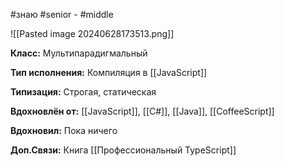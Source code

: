 #знаю
#senior - #middle

![[Pasted image 20240628173513.png]]

**Класс:**
Мультипарадигмальный

**Тип исполнения:**
Компиляция в [[JavaScript]]

**Типизация:**
Строгая, статическая

**Вдохновлён от:**
[[JavaScript]], [[C#]], [[Java]], [[CoffeeScript]]

**Вдохновил:**
Пока ничего

**Доп.Связи:**
Книга [[Профессиональный TypeScript]]
